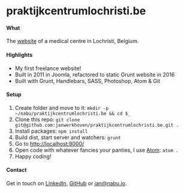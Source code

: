 # praktijkcentrumlochristi.be

#### What
The [website](http://www.praktijkcentrumlochristi.be/) of a medical centre in Lochristi, Belgium.

#### Highlights
* My first freelance website!
* Built in 2011 in Joomla, refactored to static Grunt website in 2016
* Built with Grunt, Handlebars, SASS, Photoshop, Atom & Git

#### Setup
1. Create folder and move to it: `mkdir -p ~/nabu/praktijkcentrumlochristi.be && cd $_`
2. Clone this repo: `git clone git@github.com:janwerkhoven/praktijkcentrumlochristi.be.git .`
3. Install packages: `npm install`
4. Build dist, start server and watchers: `grunt`
5. Go to [http://localhost:9000/](http://localhost:9000/)
6. Open code with whatever fancies your panties, I use [Atom](https://atom.io/): `atom .`
7. Happy coding!

#### Contact
Get in touch on [LinkedIn](https://au.linkedin.com/pub/jan-werkhoven/10/64/b30), [GitHub](https://github.com/janwerkhoven) or <a href="mailto:jan@nabu.io">jan@nabu.io</a>.
